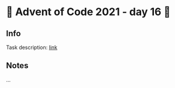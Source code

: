 # 🎄 Advent of Code 2021 - day 16 🎄

## Info

Task description: [link](https://adventofcode.com/2021/day/16)

## Notes

...